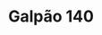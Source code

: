 ---
description: Galpão industrial e logístico com 720m² de área construída, pé direito de 8m, duas docas e escritório de 50m².
featured_image: janis-ringli-UC1pzyJFyvs-unsplash.jpg
title: Galpão 140
---